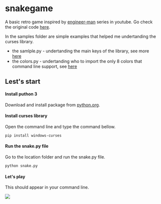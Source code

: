 # snakegame

A basic retro game inspired by [engineer-man](https://github.com/engineer-man) series in youtube. Go check the original code [here](https://github.com/engineer-man/youtube/tree/master/015).

In the samples folder are simple examples that helped me undertanding the curses library.
- the samlple.py - undertanding the main keys of the library, see more [here](https://docs.python.org/3/howto/curses.html)
- the colors.py - undertanding who to import the only 8 colors that command line support, see [here](https://stackoverflow.com/questions/17122268/python-how-to-create-static-text-in-curses/17122544#17122544?newreg=cfa743aafc6345d582b36725edb6d160)

## Lest's start 

#### Install puthon 3

Download and install package from [python.org](https://www.python.org/downloads/).


#### Install curses library
 Open the command line and type the command bellow.
 
 ```
 pip install windows-curses
 ````

#### Run the snake.py file
Go to the location folder and run the snake.py file.
 ```
 python snake.py
 ````
#### Let's play
This should appear in your command line.


![](snakegame.gif)

